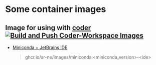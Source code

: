 # Some container images

## Image for using with [coder](https://coder.com/) <br> [![Build and Push Coder-Workspace Images](https://github.com/ar-ne/images/actions/workflows/coder-workspace.yaml/badge.svg)](https://github.com/ar-ne/images/actions/workflows/coder-workspace.yaml)

- [Miniconda + JetBrains IDE](./coder-workspace/miniconda.Dockerfile)
    > ghcr.io/ar-ne/images/miniconda:\<miniconda_version>-\<ide>
